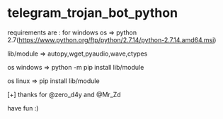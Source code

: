 # telegram_trojan_bot_python

requirements are : for windows os => python 2.7(https://www.python.org/ftp/python/2.7.14/python-2.7.14.amd64.msi) 

lib/module => autopy,wget,pyaudio,wave,ctypes

os windows => python -m pip install lib/module

os linux => pip install lib/module

[+] thanks for @zero_d4y and @Mr_Zd

have fun :)
